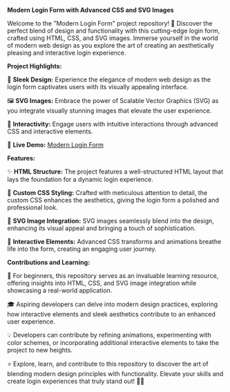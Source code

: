 **Modern Login Form with Advanced CSS and SVG Images**

Welcome to the "Modern Login Form" project repository! 🚀 Discover the perfect blend of design and functionality with this cutting-edge login form, crafted using HTML, CSS, and SVG images. Immerse yourself in the world of modern web design as you explore the art of creating an aesthetically pleasing and interactive login experience.

**Project Highlights:**

🎨 **Sleek Design:** Experience the elegance of modern web design as the login form captivates users with its visually appealing interface.

🖼️ **SVG Images:** Embrace the power of Scalable Vector Graphics (SVG) as you integrate visually stunning images that elevate the user experience.

🔗 **Interactivity:** Engage users with intuitive interactions through advanced CSS and interactive elements.

🚨 **Live Demo:** [Modern Login Form](https://cognisolver.github.io/Modern-Login-Form/)

**Features:**

✨ **HTML Structure:** The project features a well-structured HTML layout that lays the foundation for a dynamic login experience.

🎨 **Custom CSS Styling:** Crafted with meticulous attention to detail, the custom CSS enhances the aesthetics, giving the login form a polished and professional look.

🌟 **SVG Image Integration:** SVG images seamlessly blend into the design, enhancing its visual appeal and bringing a touch of sophistication.

🎯 **Interactive Elements:** Advanced CSS transforms and animations breathe life into the form, creating an engaging user journey.

**Contributions and Learning:**

🌟 For beginners, this repository serves as an invaluable learning resource, offering insights into HTML, CSS, and SVG image integration while showcasing a real-world application.

🎓 Aspiring developers can delve into modern design practices, exploring how interactive elements and sleek aesthetics contribute to an enhanced user experience.

💡 Developers can contribute by refining animations, experimenting with color schemes, or incorporating additional interactive elements to take the project to new heights.

⭐ Explore, learn, and contribute to this repository to discover the art of blending modern design principles with functionality. Elevate your skills and create login experiences that truly stand out! 🚀🎉
